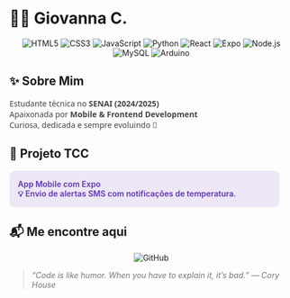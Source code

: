 # 👩‍💻 Giovanna C. 
<center>
  <img src="https://img.shields.io/badge/HTML5-E34F26?style=for-the-badge&logo=html5&logoColor=white" alt="HTML5" />
  <img src="https://img.shields.io/badge/CSS3-1572B6?style=for-the-badge&logo=css3&logoColor=white" alt="CSS3" />
  <img src="https://img.shields.io/badge/JavaScript-F7DF1E?style=for-the-badge&logo=javascript&logoColor=black" alt="JavaScript" />
  <img src="https://img.shields.io/badge/Python-3776AB?style=for-the-badge&logo=python&logoColor=white" alt="Python" />
  <img src="https://img.shields.io/badge/React-61DAFB?style=for-the-badge&logo=react&logoColor=black" alt="React" />
  <img src="https://img.shields.io/badge/Expo-1B1F23?style=for-the-badge&logo=expo&logoColor=white" alt="Expo" />
  <img src="https://img.shields.io/badge/Node.js-339933?style=for-the-badge&logo=node.js&logoColor=white" alt="Node.js" />
  <img src="https://img.shields.io/badge/MySQL-4479A1?style=for-the-badge&logo=mysql&logoColor=white" alt="MySQL" />
  <img src="https://img.shields.io/badge/Arduino-00979D?style=for-the-badge&logo=arduino&logoColor=white" alt="Arduino" />
</center>



## ✨ Sobre Mim

<p style="max-width: 450px; color: #444; font-family: 'Segoe UI', Tahoma, Geneva, Verdana, sans-serif;">
  Estudante técnica no <strong>SENAI (2024/2025)</strong><br />
  Apaixonada por <strong>Mobile & Frontend Development</strong><br />
  Curiosa, dedicada e sempre evoluindo 🚀
</p>


## 📱 Projeto TCC

<p style="max-width: 450px; background-color: #EDE7F6; padding: 15px; border-radius: 10px; color: #5E35B1; font-weight: 600;">
  App Mobile com Expo<br />
  💡 Envio de alertas SMS com notificações de temperatura.
</p>

## 📬 Me encontre aqui

<p align="center">
  <a href="https://github.com/seuusuario" target="_blank" rel="noopener noreferrer" style="text-decoration:none;">
    <img src="https://img.shields.io/badge/GitHub-%23121011.svg?style=for-the-badge&logo=github&logoColor=white" alt="GitHub" />
  </a>
</p>


<blockquote style="max-width: 450px; font-style: italic; color: #777;">
  “Code is like humor. When you have to explain it, it’s bad.” — Cory House
</blockquote>



